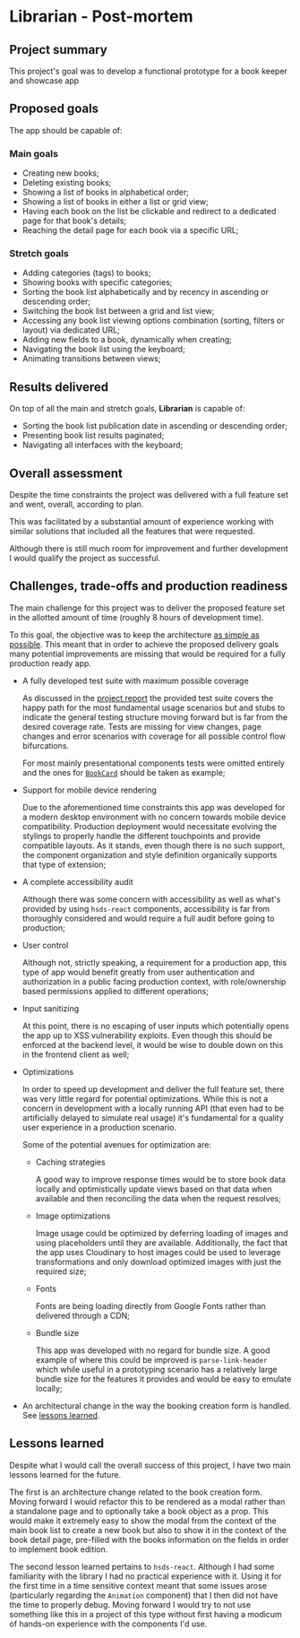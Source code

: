 # **Librarian** - Post-mortem

## Project summary

This project's goal was to develop a functional prototype for a book keeper and showcase app

## Proposed goals

The app should be capable of:

### Main goals

- Creating new books;
- Deleting existing books;
- Showing a list of books in alphabetical order;
- Showing a list of books in either a list or grid view;
- Having each book on the list be clickable and redirect to a dedicated page for that book's details;
- Reaching the detail page for each book via a specific URL;

### Stretch goals

- Adding categories (tags) to books;
- Showing books with specific categories;
- Sorting the book list alphabetically and by recency in ascending or descending order;
- Switching the book list between a grid and list view;
- Accessing any book list viewing options combination (sorting, filters or layout) via dedicated URL;
- Adding new fields to a book, dynamically when creating;
- Navigating the book list using the keyboard;
- Animating transitions between views;

## Results delivered

On top of all the main and stretch goals, **Librarian** is capable of:

- Sorting the book list publication date in ascending or descending order;
- Presenting book list results paginated;
- Navigating all interfaces with the keyboard;

## Overall assessment

Despite the time constraints the project was delivered with a full feature set and went, overall, according to plan.

This was facilitated by a substantial amount of experience working with similar solutions that included all the features that were requested.

Although there is still much room for improvement and further development I would qualify the project as successful.

## Challenges, trade-offs and production readiness

The main challenge for this project was to deliver the proposed feature set in the allotted amount of time (roughly 8 hours of development time).

To this goal, the objective was to keep the architecture [as simple as possible](REPORT.md#frontend-architecture). This meant that in order to achieve the proposed delivery goals many potential improvements are missing that would be required for a fully production ready app.

- A fully developed test suite with maximum possible coverage

  As discussed in the [project report](REPORT.md#testing) the provided test suite covers the happy path for the most fundamental usage scenarios but and stubs to indicate the general testing structure moving forward but is far from the desired coverage rate.
  Tests are missing for view changes, page changes and error scenarios with coverage for all possible control flow bifurcations.

  For most mainly presentational components tests were omitted entirely and the ones for [`BookCard`](src/__tests/BookCard.test.js) should be taken as example;

- Support for mobile device rendering
  
  Due to the aforementioned time constraints this app was developed for a modern desktop environment with no concern towards mobile device compatibility. Production deployment would necessitate evolving the stylings to properly handle the different touchpoints and provide compatible layouts. As it stands, even though there is no such support, the component organization and style definition organically supports that type of extension;

- A complete accessibility audit

  Although there was some concern with accessibility as well as what's provided by using `hsds-react` components, accessibility is far from thoroughly considered and would require a full audit before going to production;

- User control

  Although not, strictly speaking, a requirement for a production app, this type of app would benefit greatly from user authentication and authorization in a public facing production context, with role/ownership based permissions applied to different operations;

- Input sanitizing

  At this point, there is no escaping of user inputs which potentially opens the app up to XSS vulnerability exploits. Even though this should be enforced at the backend level, it would be wise to double down on this in the frontend client as well;

- Optimizations

  In order to speed up development and deliver the full feature set, there was very little regard for potential optimizations. While this is not a concern in development with a locally running API (that even had to be artificially delayed to simulate real usage) it's fundamental for a quality user experience in a production scenario.

  Some of the potential avenues for optimization are:

  - Caching strategies

    A good way to improve response times would be to store book data locally and optimistically update views based on that data when available and then reconciling the data when the request resolves;

  - Image optimizations

    Image usage could be optimized by deferring loading of images and using placeholders until they are available. Additionally, the fact that the app uses Cloudinary to host images could be used to leverage transformations and only download optimized images with just the required size;

  - Fonts

    Fonts are being loading directly from Google Fonts rather than delivered through a CDN;

  - Bundle size

    This app was developed with no regard for bundle size. A good example of where this could be improved is `parse-link-header` which while useful in a prototyping scenario has a relatively large bundle size for the features it provides and would be easy to emulate locally;

- An architectural change in the way the booking creation form is handled. See [lessons learned](lessons-learned).

## Lessons learned

Despite what I would call the overall success of this project, I have two main lessons learned for the future.

The first is an architecture change related to the book creation form. Moving forward I would refactor this to be rendered as a modal rather than a standalone page and to optionally take a book object as a prop. This would make it extremely easy to show the modal from the context of the main book list to create a new book but also to show it in the context of the book detail page, pre-filled with the books information on the fields in order to implement book edition.

The second lesson learned pertains to `hsds-react`. Although I had some familiarity with the library I had no practical experience with it. Using it for the first time in a time sensitive context meant that some issues arose (particularly regarding the `Animation` component) that I then did not have the time to properly debug. Moving forward I would try to not use something like this in a project of this type without first having a modicum of hands-on experience with the components I'd use.
